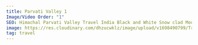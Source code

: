 ```yaml
---
title: Parvati Valley 1
Image/Video Order: "1"
SEO: Himachal Parvati Valley Travel India Black and White Snow clad Mountains
image: https://res.cloudinary.com/dhzucwklz/image/upload/v1698490799/Travel/SBS_5935_ezlrdh.jpg
tag: travel
---
```

